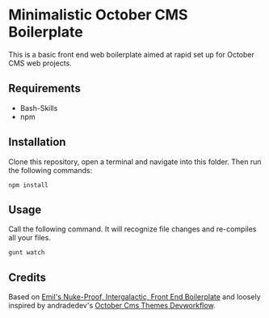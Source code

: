 # Minimalistic October CMS Boilerplate
This is a basic front end web boilerplate aimed at rapid set up for October CMS web projects.

## Requirements

 * Bash-Skills
 * npm

## Installation
Clone this repository, open a terminal and navigate into this folder. Then run the following commands:

```
npm install
```

## Usage
Call the following command. It will recognize file changes and re-compiles all your files.
```
gunt watch
```

## Credits
Based on [Emil's Nuke-Proof, Intergalactic, Front End Boilerplate](https://github.com/ChewyJetpack/Emil-s-Nuke-Proof-Intergalactic-Front-End-Boilerplate) and loosely inspired by andradedev's [October Cms Themes Devworkflow](https://github.com/andradedev/October-Cms-Devworkflow).
